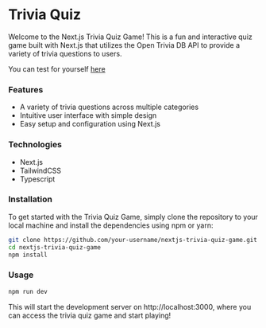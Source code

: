 # Trivia Quiz

Welcome to the Next.js Trivia Quiz Game! This is a fun and interactive quiz game built with Next.js that utilizes the Open Trivia DB API to provide a variety of trivia questions to users.

You can test for yourself [here](https://trivia-quiz-app-chi.vercel.app/)

### Features
- A variety of trivia questions across multiple categories
- Intuitive user interface with simple design
- Easy setup and configuration using Next.js

### Technologies
- Next.js
- TailwindCSS
- Typescript

### Installation
To get started with the Trivia Quiz Game, simply clone the repository to your local machine and install the dependencies using npm or yarn:
```bash
git clone https://github.com/your-username/nextjs-trivia-quiz-game.git
cd nextjs-trivia-quiz-game
npm install
```
### Usage

```bash
npm run dev
```

This will start the development server on http://localhost:3000, where you can access the trivia quiz game and start playing!



